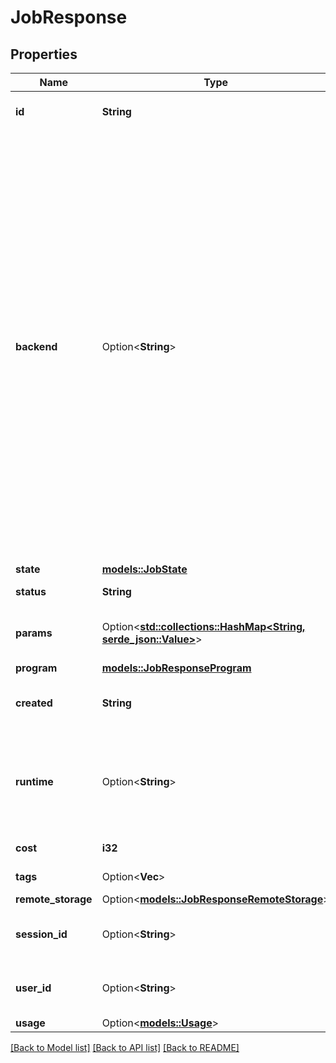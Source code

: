 # JobResponse

## Properties

Name | Type | Description | Notes
------------ | ------------- | ------------- | -------------
**id** | **String** | Identifier assigned to the job | 
**backend** | Option<**String**> | &ast;&ast;Warning:&ast;&ast; While this parameter is not currently required for requests, specifying it is strongly encouraged. Running an ISA circuit on a backend that has a different instruction set will result in an error. The backend parameter will be required in a future release.  The backend on which to run the program.  If no backend is specified, the job is sent to the backend with the shortest queue that you have access to.  | [optional]
**state** | [**models::JobState**](JobState.md) |  | 
**status** | **String** | Current status of the job | 
**params** | Option<[**std::collections::HashMap<String, serde_json::Value>**](serde_json::Value.md)> | Parameters used to execute the job | [optional]
**program** | [**models::JobResponseProgram**](JobResponse_program.md) |  | 
**created** | **String** | UTC timestamp for when the job was created | 
**runtime** | Option<**String**> | Name and tag of the image to use when running a program (IBM Quantum channel users only) | [optional]
**cost** | **i32** | Cost of the job | 
**tags** | Option<**Vec<String>**> | List of job or program tags | [optional]
**remote_storage** | Option<[**models::JobResponseRemoteStorage**](JobResponse_remote_storage.md)> |  | [optional]
**session_id** | Option<**String**> | Identifier of the session that the job is a part of | [optional]
**user_id** | Option<**String**> | The id of the user submitted the job | [optional]
**usage** | Option<[**models::Usage**](Usage.md)> |  | [optional]

[[Back to Model list]](../README.md#documentation-for-models) [[Back to API list]](../README.md#documentation-for-api-endpoints) [[Back to README]](../README.md)


